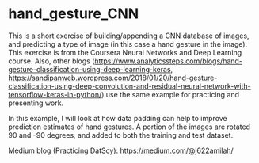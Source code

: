 # hand_gesture_CNN

This is a short exercise of building/appending a CNN database of images, and predicting a type of image (in this case a hand gesture in the image). This exercise is from the Coursera Neural Networks and Deep Learning course. Also, other blogs (https://www.analyticssteps.com/blogs/hand-gesture-classification-using-deep-learning-keras, https://sandipanweb.wordpress.com/2018/01/20/hand-gesture-classification-using-deep-convolution-and-residual-neural-network-with-tensorflow-keras-in-python/) use the same example for practicing and presenting work.

In this example, I will look at how data padding can help to improve prediction estimates of hand gestures. A portion of the images are rotated 90 and -90 degrees, and added to both the training and test dataset.

Medium blog (Practicing DatScy): https://medium.com/@j622amilah/
